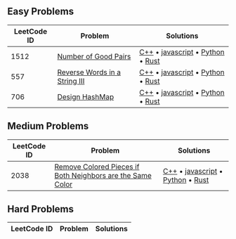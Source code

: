 ## Easy Problems

| LeetCode ID | Problem | Solutions |
| ----------- | ------- | ---------- |
| 1512 | [Number of Good Pairs](https://leetcode.com/problems/number-of-good-pairs) | [C++](easy/1512-Number_of_Good_Pairs/number_of_good_pairs.cpp) &bull; [javascript](easy/1512-Number_of_Good_Pairs/number_of_good_pairs.js) &bull; [Python](easy/1512-Number_of_Good_Pairs/number_of_good_pairs.py) &bull; [Rust](easy/1512-Number_of_Good_Pairs/number_of_good_pairs.rs) |
| 557 | [Reverse Words in a String III](https://leetcode.com/problems/reverse-words-in-a-string-iii) | [C++](easy/557-Reverse_Words_in_a_String_III/reverse_words_in_a_string_iii.cpp) &bull; [javascript](easy/557-Reverse_Words_in_a_String_III/reverse_words_in_a_string_iii.js) &bull; [Python](easy/557-Reverse_Words_in_a_String_III/reverse_words_in_a_string_iii.py) &bull; [Rust](easy/557-Reverse_Words_in_a_String_III/reverse_words_in_a_string_iii.rs) |
| 706 | [Design HashMap](https://leetcode.com/problems/design-hashmap) | [C++](easy/706-Design_HashMap/design_hashmap.cpp) &bull; [javascript](easy/706-Design_HashMap/design_hashmap.js) &bull; [Python](easy/706-Design_HashMap/design_hashmap.py) &bull; [Rust](easy/706-Design_HashMap/design_hashmap.rs) |


## Medium Problems

| LeetCode ID | Problem | Solutions |
| ----------- | ------- | ---------- |
| 2038 | [Remove Colored Pieces if Both Neighbors are the Same Color](https://leetcode.com/problems/remove-colored-pieces-if-both-neighbors-are-the-same-color) | [C++](medium/2038-Remove_Colored_Pieces_if_Both_Neighbors_are_the_Same_Color/remove_colored_pieces_if_both_neighbors_are_the_same_color.cpp) &bull; [javascript](medium/2038-Remove_Colored_Pieces_if_Both_Neighbors_are_the_Same_Color/remove_colored_pieces_if_both_neighbors_are_the_same_color.js) &bull; [Python](medium/2038-Remove_Colored_Pieces_if_Both_Neighbors_are_the_Same_Color/remove_colored_pieces_if_both_neighbors_are_the_same_color.py) &bull; [Rust](medium/2038-Remove_Colored_Pieces_if_Both_Neighbors_are_the_Same_Color/remove_colored_pieces_if_both_neighbors_are_the_same_color.rs) |


## Hard Problems

| LeetCode ID | Problem | Solutions |
| ----------- | ------- | ---------- |

